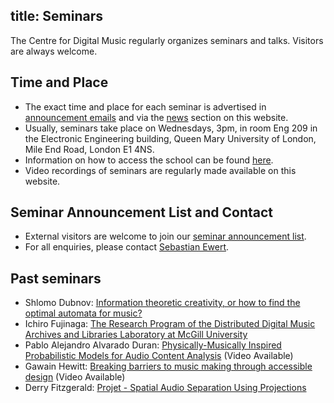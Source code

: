 title: Seminars
---------

The Centre for Digital Music regularly organizes seminars and talks. Visitors are always welcome. 

Time and Place
--------

* The exact time and place for each seminar is advertised in <a href="http://www.lists.qmul.ac.uk/sympa/info/eecs-c4dm-seminars">announcement emails</a> and via the <a href="/news/">news</a> section on this website.
* Usually, seminars take place on Wednesdays, 3pm, in room Eng 209 in the Electronic Engineering building, Queen Mary University of London, Mile End Road, London E1 4NS.
* Information on how to access the school can be found <a href="http://www.eecs.qmul.ac.uk/contact-us">here</a>.
* Video recordings of seminars are regularly made available on this website.

Seminar Announcement List and Contact
--------
* External visitors are welcome to join our <a href="http://www.lists.qmul.ac.uk/sympa/info/eecs-c4dm-seminars">seminar announcement list</a>.
* For all enquiries, please contact <a href="http://www.eecs.qmul.ac.uk/people/view/21068/sebastian-ewert">Sebastian Ewert</a>.

Past seminars
--------
* Shlomo Dubnov: <a href="/news/news.2016-02-23.C4DM_Seminar_-_Shlomo_Dubnov.html">Information theoretic creativity, or how to find the optimal automata for music?</a>
* Ichiro Fujinaga: <a href="/news/news_template___news.2016-02-18.C4DM_Seminar_-_Ichiro_Fujinaga.html">The Research Program of the Distributed Digital Music Archives and Libraries Laboratory at McGill University </a>
* Pablo Alejandro Alvarado Duran: <a href="/news/news_template___news.2016-02-10.C4DM_Seminar_-_Pablo_Alejandro_Alvarado_Duran.html">Physically-Musically Inspired Probabilistic Models for Audio Content Analysis</a> (Video Available)
* Gawain Hewitt: <a href="/news/news.2016-01-27.C4DM_Seminar_-_Gawain_Hewitt.html">Breaking barriers to music making through accessible design</a> (Video Available)
* Derry Fitzgerald: <a href="/news/news.2016-01-13.C4DM_Seminar_-_Derry_FitzGerald.html">Projet - Spatial Audio Separation Using Projections</a>
